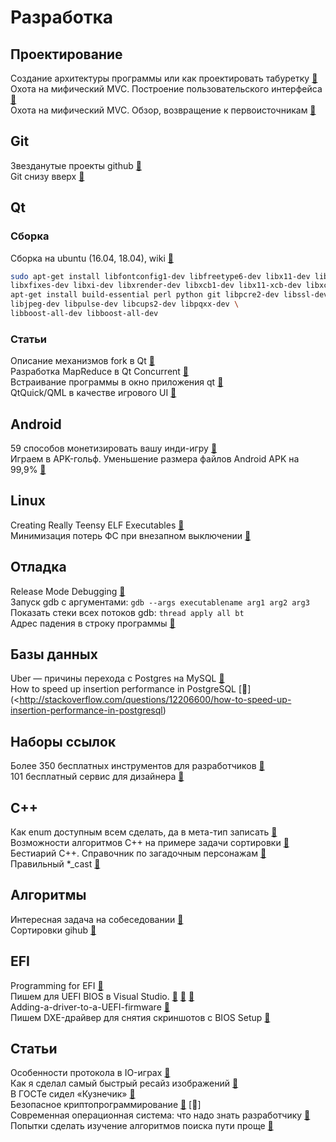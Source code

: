# Разработка

## Проектирование
Создание архитектуры программы или как проектировать табуретку [&#128279;](https://habrahabr.ru/post/276593/) </br>
Охота на мифический MVC. Построение пользовательского интерфейса [&#128279;](https://habrahabr.ru/post/322700/) </br>
Охота на мифический MVC. Обзор, возвращение к первоисточникам [&#128279;](https://habrahabr.ru/post/321050/) </br>

## Git
Звезданутые проекты github [&#128279;](https://github.com/mehelme?tab=stars) </br>
Git снизу вверх [&#128279;](https://habrahabr.ru/company/intel/blog/344962/) </br>

## Qt
### Сборка
Сборка на ubuntu (16.04, 18.04), wiki [&#128279;](https://wiki.qt.io/Building_Qt_5_from_Git)
```bash
sudo apt-get install libfontconfig1-dev libfreetype6-dev libx11-dev libxext-dev \
libxfixes-dev libxi-dev libxrender-dev libxcb1-dev libx11-xcb-dev libxcb-glx0-dev \
apt-get install build-essential perl python git libpcre2-dev libssl-dev \
libjpeg-dev libpulse-dev libcups2-dev libpqxx-dev \
libboost-all-dev libboost-all-dev 
```

### Статьи
Описание механизмов fork в Qt [&#128279;](https://www.macieira.org/blog/2012/07/forkfd-part-4-proposed-solutions/) </br>
Разработка MapReduce в Qt Concurrent  [&#128279;](https://habrahabr.ru/post/311090/) </br>
Встраивание программы в окно приложения qt  [&#128279;](https://www.linux.org.ru/forum/development/12400079) </br>
QtQuick/QML в качестве игрового UI [&#128279;](https://habrahabr.ru/post/303722/) </br>


## Android
59 способов монетизировать вашу инди-игру [&#128279;](https://habrahabr.ru/post/322916/) </br>
Играем в APK-гольф. Уменьшение размера файлов Android APK на 99,9% [&#128279;](https://habrahabr.ru/post/339938/) </br>

## Linux
Creating Really Teensy ELF Executables [&#128279;](http://www.muppetlabs.com/~breadbox/software/tiny/teensy.html) </br>
Минимизация потерь ФС при внезапном выключении [&#128279;](https://www.linux.org.ru/forum/development/12058078) </br>

## Отладка
Release Mode Debugging [&#128279;](http://accu.org/index.php/journals/1412) </br>
Запуск gdb с аргументами: `gdb --args executablename arg1 arg2 arg3` </br>
Показать стеки всех потоков gdb: `thread apply all bt` </br>
Адрес падения в строку программы [&#128279;](https://stackoverflow.com/questions/7648642/how-to-use-the-addr2line-command-in-linux) </br>

## Базы данных
Uber — причины перехода с Postgres на MySQL [&#128279;](https://habrahabr.ru/company/centosadmin/blog/322624/) </br>
How to speed up insertion performance in PostgreSQL [&#128279;](<http://stackoverflow.com/questions/12206600/how-to-speed-up-insertion-performance-in-postgresql) </br>

## Наборы ссылок
Более 350 бесплатных инструментов для разработчиков [&#128279;](https://habrahabr.ru/company/it-grad/blog/270589/) </br>
101 бесплатный сервис для дизайнера [&#128279;](https://habrahabr.ru/company/pixli/blog/325866/) </br>

## C++
Как enum доступным всем сделать, да в мета-тип записать [&#128279;](https://habrahabr.ru/post/314486/) </br>
Возможности алгоритмов C++ на примере задачи сортировки [&#128279;](http://artlang.net/article/view/10/) </br>
Бестиарий С++. Справочник по загадочным персонажам [&#128279;](https://habrahabr.ru/company/mailru/blog/341584/) </br>
Правильный *_cast [&#128279;](https://stackoverflow.com/questions/332030/when-should-static-cast-dynamic-cast-const-cast-and-reinterpret-cast-be-used) </br>

## Алгоритмы
Интересная задача на собеседовании [&#128279;](http://artlang.net/article/view/6/) </br>
Сортировки gihub [&#128279;](https://github.com/Morwenn/cpp-sort) </br>

## EFI
Programming for EFI [&#128279;](http://www.rodsbooks.com/efi-programming/hello.html) </br>
Пишем для UEFI BIOS в Visual Studio. [&#128279;](https://habrahabr.ru/post/338264/) [&#128279;](https://habrahabr.ru/post/338404/) [&#128279;](https://habrahabr.ru/post/338634/) </br>
Adding-a-driver-to-a-UEFI-firmware [&#128279;](https://github.com/pbatard/efifs/wiki/Adding-a-driver-to-a-UEFI-firmware) </br>
Пишем DXE-драйвер для снятия скриншотов с BIOS Setup [&#128279;](https://habrahabr.ru/post/274463/) </br>

## Статьи
Особенности протокола в IO-играх [&#128279;](https://habrahabr.ru/post/323466/) </br>
Как я сделал самый быстрый ресайз изображений [&#128279;](https://habrahabr.ru/post/321744/) </br>
В ГОСТе сидел «Кузнечик» [&#128279;](https://habrahabr.ru/post/266359/) </br>
Безопасное криптопрограммирование [&#128279;](https://habrahabr.ru/post/268113/) [&#128279;] </br>
Современная операционная система: что надо знать разработчику [&#128279;](https://habrahabr.ru/company/oleg-bunin/blog/310848/) </br>
Попытки сделать изучение алгоритмов поиска пути проще [&#128279;](https://habrahabr.ru/post/323650/) </br>

